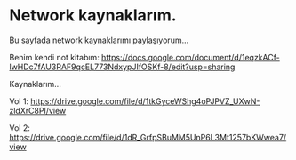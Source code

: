 # Network kaynaklarım.


Bu sayfada network kaynaklarımı paylaşıyorum...


Benim kendi not kitabım: https://docs.google.com/document/d/1eqzkACf-lwHDc7fAU3RAF9qcEL773NdxypJIfOSKf-8/edit?usp=sharing


Kaynaklarım...


Vol 1: https://drive.google.com/file/d/1tkGyceWShg4oPJPVZ_UXwN-zldXrC8PI/view

Vol 2: https://drive.google.com/file/d/1dR_GrfpSBuMM5UnP6L3Mt1257bKWwea7/view
